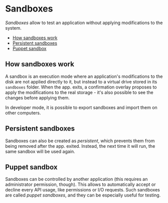 # Sandboxes

_Sandboxes_ allow to test an application without applying modifications to the system.

- [How sandboxes work](#how-sandboxes-work)
- [Persistent sandboxes](#persistent-sandboxes)
- [Puppet sandbox](#puppet-sandbox)

## How sandboxes work

A sandbox is an execution mode where an application's modifications to the disk are not applied directly to it, but instead to a virtual drive stored in its `sandboxes` folder. When the app. exits, a confirmation overlay proposes to apply the modifications to the real storage - it's also possible to see the changes before applying them.

In developer mode, it is possible to export sandboxes and import them on other computers.

## Persistent sandboxes

Sandboxes can also be created as _persistent_, which prevents them from being removed after the app. exited. Instead, the next time it will run, the same sandbox will be used again.

## Puppet sandbox

Sandboxes can be controlled by another application (this requires an administrator permission, though). This allows to automatically accept or decline every API usage, like permissions or I/O requests. Such sandboxes are called _puppet sandboxes_, and they can be especially useful for testing.
